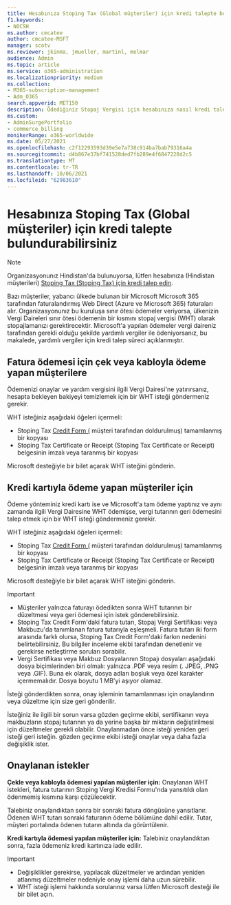 ```yaml
---
title: Hesabınıza Stoping Tax (Global müşteriler) için kredi talepte bulundurabilirsiniz
f1.keywords:
- NOCSH
ms.author: cmcatee
author: cmcatee-MSFT
manager: scotv
ms.reviewer: jkinma, jmueller, martinl, melmar
audience: Admin
ms.topic: article
ms.service: o365-administration
ms.localizationpriority: medium
ms.collection:
- M365-subscription-management
- Adm_O365
search.appverid: MET150
description: Ödediğiniz Stopaj Vergisi için hesabınıza nasıl kredi talep etmeyi öğrenin. Bu makale, Hindistan dışındaki dünya çapındaki müşteriler için geçerlidir.
ms.custom:
- AdminSurgePortfolio
- commerce_billing
monikerRange: o365-worldwide
ms.date: 05/27/2021
ms.openlocfilehash: c2f12293593d39e5e7a738c914ba7bab79316a4a
ms.sourcegitcommit: d4b867e37bf741528ded7fb289e4f6847228d2c5
ms.translationtype: MT
ms.contentlocale: tr-TR
ms.lasthandoff: 10/06/2021
ms.locfileid: "62983610"
---
```

# <a name="request-a-credit-for-withholding-tax-on-your-account-global-customers"></a>Hesabınıza Stoping Tax (Global müşteriler) için kredi talepte bulundurabilirsiniz

> [!NOTE]
>
> Organizasyonunız Hindistan'da bulunuyorsa, lütfen hesabınıza (Hindistan müşterileri) [Stoping Tax (Stoping Tax) için kredi talep edin](withholding-tax-credit-india.md).

Bazı müşteriler, yabancı ülkede bulunan bir Microsoft Microsoft 365 tarafından faturalandırmış Web Direct (Azure ve Microsoft 365) faturaları alır. Organizasyonunız bu kuruluşa sınır ötesi ödemeler veriyorsa, ülkenizin Vergi Daireleri sınır ötesi ödemenin bir kısmını stopaj vergisi (WHT) olarak stopajlamanızı gerektirecektir. Microsoft'a yapılan ödemeler vergi daireniz tarafından gerekli olduğu şekilde yardımlı vergiler ile ödeniyorsanız, bu makalede, yardımlı vergiler için kredi talep süreci açıklanmıştır.

## <a name="for-invoice-pay-customers-who-pay-by-check-or-wire"></a>Fatura ödemesi için çek veya kabloyla ödeme yapan müşterilere

Ödemenizi onaylar ve yardım vergisini ilgili Vergi Dairesi'ne yatırırsanız, hesapta bekleyen bakiyeyi temizlemek için bir WHT isteği göndermeniz gerekir.

WHT isteğiniz aşağıdaki öğeleri içermeli:

- Stoping Tax [Credit Form (](https://download.microsoft.com/download/a/a/f/aaf8306b-79d4-455b-975f-41ce9e67b9cb/wht%20credit%20form%20-%20global.docx) müşteri tarafından doldurulmuş) tamamlanmış bir kopyası
- Stoping Tax Certificate or Receipt (Stoping Tax Certificate or Receipt) belgesinin imzalı veya taranmış bir kopyası

Microsoft desteğiyle bir bilet açarak WHT isteğini gönderin.

## <a name="for-customers-who-pay-by-credit-card"></a>Kredi kartıyla ödeme yapan müşteriler için

Ödeme yönteminiz kredi kartı ise ve Microsoft'a tam ödeme yaptınız ve aynı zamanda ilgili Vergi Dairesine WHT ödemişse, vergi tutarının geri ödemesini talep etmek için bir WHT isteği göndermeniz gerekir.

WHT isteğiniz aşağıdaki öğeleri içermeli:

- Stoping Tax [Credit Form (](https://download.microsoft.com/download/a/a/f/aaf8306b-79d4-455b-975f-41ce9e67b9cb/wht%20credit%20form%20-%20global.docx) müşteri tarafından doldurulmuş) tamamlanmış bir kopyası
- Stoping Tax Certificate or Receipt (Stoping Tax Certificate or Receipt) belgesinin imzalı veya taranmış bir kopyası

Microsoft desteğiyle bir bilet açarak WHT isteğini gönderin.

> [!IMPORTANT]
>
> - Müşteriler yalnızca faturayı ödedikten sonra WHT tutarının bir düzeltmesi veya geri ödemesi için istek gönderebilirsiniz.
> - Stoping Tax Credit Form'daki fatura tutarı, Stopaj Vergi Sertifikası veya Makbuzu'da tanımlanan fatura tutarıyla eşleşmeli. Fatura tutarı iki form arasında farklı olursa, Stoping Tax Credit Form'daki farkın nedenini belirtebilirsiniz. Bu bilgiler inceleme ekibi tarafından denetlenir ve gerekirse netleştirme soruları sorabilir.
> - Vergi Sertifikası veya Makbuz Dosyalarının Stopajı dosyaları aşağıdaki dosya biçimlerinden biri olmalı: yalnızca .PDF veya resim (. JPEG, .PNG veya .GIF). Buna ek olarak, dosya adları boşluk veya özel karakter içermemalıdır. Dosya boyutu 1 MB'yi aşıyor olamaz.

İsteği gönderdikten sonra, onay işleminin tamamlanması için onaylandırın veya düzeltme için size geri gönderilir.

İsteğiniz ile ilgili bir sorun varsa gözden geçirme ekibi, sertifikanın veya makbuzların stopaj tutarının ya da yerine başka bir miktarın değiştirilmesi için düzeltmeler gerekli olabilir. Onaylanmadan önce isteği yeniden geri isteği geri isteğin. gözden geçirme ekibi isteği onaylar veya daha fazla değişiklik ister.

## <a name="approved-requests"></a>Onaylanan istekler

**Çekle veya kabloyla ödemesi yapılan müşteriler için:** Onaylanan WHT istekleri, fatura tutarının Stoping Vergi Kredisi Formu'nda yansıtıldı olan ödenmemiş kısmına karşı çözülecektir.

Talebiniz onaylandıktan sonra bir sonraki fatura döngüsüne yansıtlanır. Ödenen WHT tutarı sonraki faturanın ödeme bölümüne dahil edilir. Tutar, müşteri portalında ödenen tutarın altında da görüntülenir.

**Kredi kartıyla ödemesi yapılan müşteriler için:** Talebiniz onaylandıktan sonra, fazla ödemeniz kredi kartınıza iade edilir.

> [!IMPORTANT]
>
> - Değişiklikler gerekirse, yapılacak düzeltmeler ve ardından yeniden atlanmış düzeltmeler nedeniyle onay işlemi daha uzun sürebilir.
> - WHT isteği işlemi hakkında sorularınız varsa lütfen Microsoft desteği ile bir bilet açın.

